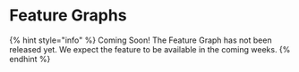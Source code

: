 # Feature Graphs

{% hint style="info" %}
Coming Soon! The Feature Graph has not been released yet. We expect the feature to be available in the coming weeks.
{% endhint %}
